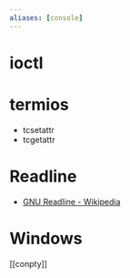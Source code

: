 ```yaml
---
aliases: [console]
---
```


# ioctl

# termios
- tcsetattr
- tcgetattr

# Readline
- [GNU Readline - Wikipedia](https://en.wikipedia.org/wiki/GNU_Readline)

# Windows
[[conpty]]
